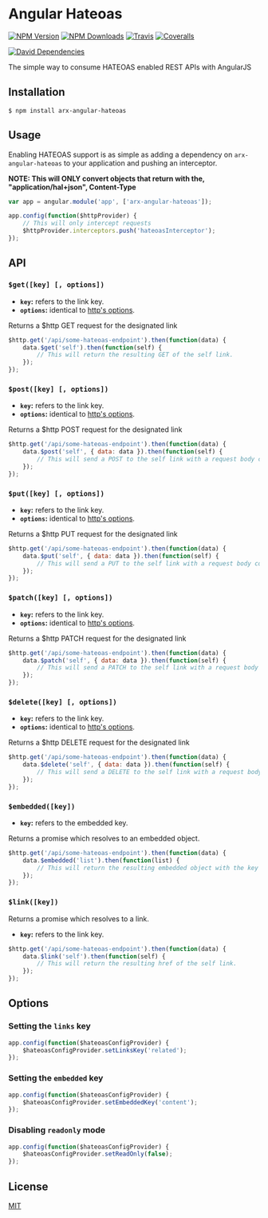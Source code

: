 # Angular Hateoas
[![NPM Version][npm-version-image]][npm-url]
[![NPM Downloads][npm-downloads-image]][npm-url]
[![Travis][travis-ci-image]][travis-ci-url]
[![Coveralls][coveralls-image]][coveralls-url]

[![David Dependencies][david-dev-dependencies-image]][david-dev-dependencies-url]

The simple way to consume HATEOAS enabled REST APIs with AngularJS

## Installation

```
$ npm install arx-angular-hateoas
```

## Usage
Enabling HATEOAS support is as simple as adding a dependency on `arx-angular-hateoas` to your application and pushing an interceptor.

**NOTE: This will ONLY convert objects that return with the, "application/hal+json", Content-Type**
```javascript
var app = angular.module('app', ['arx-angular-hateoas']);

app.config(function($httpProvider) {
    // This will only intercept requests
    $httpProvider.interceptors.push('hateoasInterceptor');
});
```

## API
### `$get([key] [, options])`
- **`key`:** refers to the link key.
- **`options`:** identical to [http's options][http-options].

Returns a $http GET request for the designated link
```javascript
$http.get('/api/some-hateoas-endpoint').then(function(data) {
    data.$get('self').then(function(self) {
        // This will return the resulting GET of the self link.
    });
});
```
### `$post([key] [, options])`
- **`key`:** refers to the link key.
- **`options`:** identical to [http's options][http-options].

Returns a $http POST request for the designated link
```javascript
$http.get('/api/some-hateoas-endpoint').then(function(data) {
    data.$post('self', { data: data }).then(function(self) {
        // This will send a POST to the self link with a request body containing the data object.
    });
});
```
### `$put([key] [, options])`
- **`key`:** refers to the link key.
- **`options`:** identical to [http's options][http-options].

Returns a $http PUT request for the designated link
```javascript
$http.get('/api/some-hateoas-endpoint').then(function(data) {
    data.$put('self', { data: data }).then(function(self) {
        // This will send a PUT to the self link with a request body containing the data object.
    });
});
```
### `$patch([key] [, options])`
- **`key`:** refers to the link key.
- **`options`:** identical to [http's options][http-options].

Returns a $http PATCH request for the designated link
```javascript
$http.get('/api/some-hateoas-endpoint').then(function(data) {
    data.$patch('self', { data: data }).then(function(self) {
        // This will send a PATCH to the self link with a request body containing the data object.
    });
});
```
### `$delete([key] [, options])`
- **`key`:** refers to the link key.
- **`options`:** identical to [http's options][http-options].

Returns a $http DELETE request for the designated link
```javascript
$http.get('/api/some-hateoas-endpoint').then(function(data) {
    data.$delete('self', { data: data }).then(function(self) {
        // This will send a DELETE to the self link with a request body containing the data object.
    });
});
```
### `$embedded([key])`
- **`key`:** refers to the embedded key.

Returns a promise which resolves to an embedded object.
```javascript
$http.get('/api/some-hateoas-endpoint').then(function(data) {
    data.$embedded('list').then(function(list) {
        // This will return the resulting embedded object with the key list.
    });
});
```
### `$link([key])`

Returns a promise which resolves to a link.
- **`key`:** refers to the link key.

```javascript
$http.get('/api/some-hateoas-endpoint').then(function(data) {
    data.$link('self').then(function(self) {
        // This will return the resulting href of the self link.
    });
});
```

## Options

### Setting the `links` key
```javascript
app.config(function($hateoasConfigProvider) {
    $hateoasConfigProvider.setLinksKey('related');
});
```
### Setting the `embedded` key
```javascript
app.config(function($hateoasConfigProvider) {
    $hateoasConfigProvider.setEmbeddedKey('content');
});
```
### Disabling `readonly` mode
```javascript
app.config(function($hateoasConfigProvider) {
    $hateoasConfigProvider.setReadOnly(false);
});
```

## License
[MIT](https://github.com/arxstudios/arx-angular-hateoas/blob/master/LICENSE)

[npm-version-image]: http://img.shields.io/npm/v/arx-angular-hateoas.svg?style=flat
[npm-downloads-image]: http://img.shields.io/npm/dm/arx-angular-hateoas.svg?style=flat
[npm-url]: https://npmjs.org/package/arx-angular-hateoas

[travis-ci-image]: https://img.shields.io/travis/arxstudios/arx-angular-hateoas.svg?style=flat
[travis-ci-url]: https://travis-ci.org/arxstudios/arx-angular-hateoas

[coveralls-image]: https://img.shields.io/coveralls/arxstudios/arx-angular-hateoas/master.svg
[coveralls-url]: https://coveralls.io/github/arxstudios/arx-angular-hateoas

[david-dev-dependencies-image]: https://img.shields.io/david/dev/arxstudios/arx-angular-hateoas.svg
[david-dev-dependencies-url]: https://david-dm.org/arxstudios/arx-angular-hateoas#info=devDependencies

<!-- References -->
[hateoas]: https://spring.io/understanding/HATEOAS
[http-options]: https://docs.angularjs.org/api/ng/service/$http#usage
